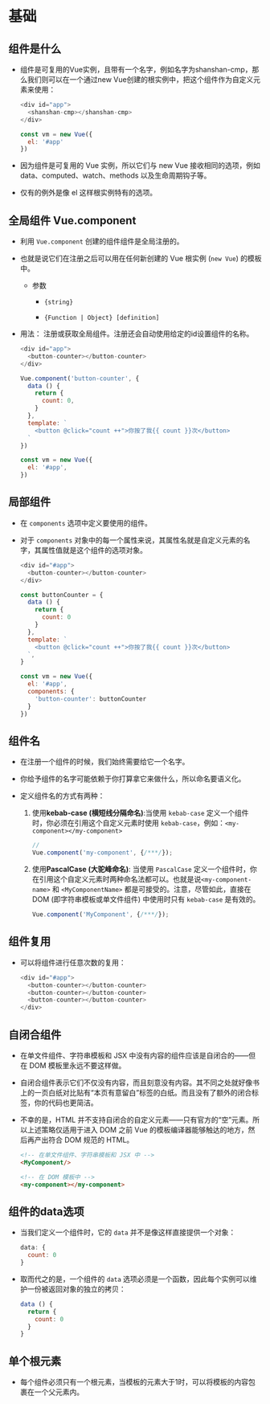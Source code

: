 # 基础

## 组件是什么

  - 组件是可复用的Vue实例，且带有一个名字，例如名字为shanshan-cmp，那么我们则可以在一个通过new Vue创建的根实例中，把这个组件作为自定义元素来使用：

    ```javascript
    <div id="app">
      <shanshan-cmp></shanshan-cmp>
    </div>
    ```

    ```javascript
    const vm = new Vue({
      el: '#app'
    })
    ```

  - 因为组件是可复用的 Vue 实例，所以它们与 new Vue 接收相同的选项，例如 data、computed、watch、methods 以及生命周期钩子等。

  - 仅有的例外是像 el 这样根实例特有的选项。

## 全局组件 Vue.component

  - 利用 `Vue.component` 创建的组件组件是全局注册的。

  - 也就是说它们在注册之后可以用在任何新创建的 Vue 根实例 (`new Vue`) 的模板中。

      - 参数

          - `{string}`

          - `{Function | Object} [definition]`

  - 用法： 注册或获取全局组件。注册还会自动使用给定的id设置组件的名称。

    ```javascript
    <div id="app">
      <button-counter></button-counter>
    </div>
    ```

    ```javascript
    Vue.component('button-counter', {
      data () {
        return {
          count: 0,
        }
      },
      template: `
        <button @click="count ++">你按了我{{ count }}次</button>
      `
    })

    const vm = new Vue({
      el: '#app',
    })
    ```

## 局部组件

  - 在 `components` 选项中定义要使用的组件。

  - 对于 `components` 对象中的每一个属性来说，其属性名就是自定义元素的名字，其属性值就是这个组件的选项对象。

    ```javascript
    <div id="#app">
      <button-counter></button-counter>
    </div>
    ```

    ```javascript
    const buttonCounter = {
      data () {
        return {
          count: 0
        }
      },
      template: `
        <button @click="count ++">你按了我{{ count }}次</button>
      `,
    }

    const vm = new Vue({
      el: '#app',
      components: {
        'button-counter': buttonCounter
      }
    })
    ```

## 组件名

  - 在注册一个组件的时候，我们始终需要给它一个名字。

  - 你给予组件的名字可能依赖于你打算拿它来做什么，所以命名要语义化。

  - 定义组件名的方式有两种：

    1.  使用**kebab-case (横短线分隔命名)**:当使用 `kebab-case` 定义一个组件时，你必须在引用这个自定义元素时使用 `kebab-case`，例如：`<my-component></my-component>`

        ```javascript
        //
        Vue.component('my-component', {/***/});
        ```

    2.  使用**PascalCase (大驼峰命名)**: 当使用 `PascalCase` 定义一个组件时，你在引用这个自定义元素时两种命名法都可以。也就是说`<my-component-name>` 和 `<MyComponentName>` 都是可接受的。注意，尽管如此，直接在 DOM (即字符串模板或单文件组件) 中使用时只有 `kebab-case` 是有效的。

        ```javascript
        Vue.component('MyComponent', {/***/});
        ```

## 组件复用

  - 可以将组件进行任意次数的复用：

    ```javascript
    <div id="#app">
      <button-counter></button-counter>
      <button-counter></button-counter>
      <button-counter></button-counter>
    </div>
    ```

## 自闭合组件

  - 在单文件组件、字符串模板和 JSX 中没有内容的组件应该是自闭合的——但在 DOM 模板里永远不要这样做。

  - 自闭合组件表示它们不仅没有内容，而且刻意没有内容。其不同之处就好像书上的一页白纸对比贴有“本页有意留白”标签的白纸。而且没有了额外的闭合标签，你的代码也更简洁。

  - 不幸的是，HTML 并不支持自闭合的自定义元素——只有官方的“空”元素。所以上述策略仅适用于进入 DOM 之前 Vue 的模板编译器能够触达的地方，然后再产出符合 DOM 规范的 HTML。

    ```html
    <!-- 在单文件组件、字符串模板和 JSX 中 -->
    <MyComponent/>
    ```

    ```html
    <!-- 在 DOM 模板中 -->
    <my-component></my-component>
    ```

## 组件的data选项

  - 当我们定义一个组件时，它的 `data` 并不是像这样直接提供一个对象：

    ```javascript
    data: {
      count: 0
    }
    ```

  - 取而代之的是，一个组件的 `data` 选项必须是一个函数，因此每个实例可以维护一份被返回对象的独立的拷贝：

    ```javascript
    data () {
      return {
        count: 0
      }
    }
    ```

## 单个根元素

  - 每个组件必须只有一个根元素，当模板的元素大于1时，可以将模板的内容包裹在一个父元素内。
